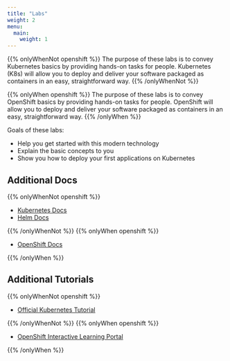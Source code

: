 ```yaml
---
title: "Labs"
weight: 2
menu:
  main:
    weight: 1
---
```


{{% onlyWhenNot openshift %}}
The purpose of these labs is to convey Kubernetes basics by providing hands-on tasks for people. Kubernetes (K8s) will allow you to deploy and deliver your software packaged as containers in an easy, straightforward way.
{{% /onlyWhenNot %}}

{{% onlyWhen openshift %}}
The purpose of these labs is to convey OpenShift basics by providing hands-on tasks for people. OpenShift will allow you to deploy and deliver your software packaged as containers in an easy, straightforward way.
{{% /onlyWhen %}}

Goals of these labs:

* Help you get started with this modern technology
* Explain the basic concepts to you
* Show you how to deploy your first applications on Kubernetes


## Additional Docs

{{% onlyWhenNot openshift %}}

* [Kubernetes Docs](https://kubernetes.io/docs/home/?path=users&persona=app-developer&level=foundational)
* [Helm Docs](https://docs.helm.sh/)

{{% /onlyWhenNot %}}
{{% onlyWhen openshift %}}

* [OpenShift Docs](https://docs.openshift.com/)

{{% /onlyWhen %}}


## Additional Tutorials

{{% onlyWhenNot openshift %}}

* [Official Kubernetes Tutorial](https://kubernetes.io/docs/tutorials/)

{{% /onlyWhenNot %}}
{{% onlyWhen openshift %}}

* [OpenShift Interactive Learning Portal](https://learn.openshift.com/)

{{% /onlyWhen %}}

